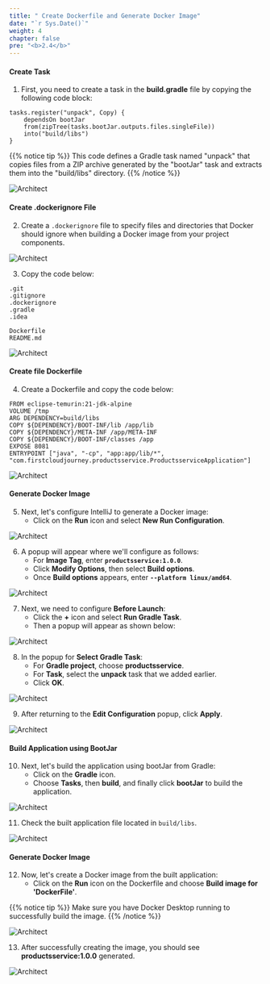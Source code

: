 ```yaml
---
title: " Create Dockerfile and Generate Docker Image"
date: "`r Sys.Date()`"
weight: 4
chapter: false
pre: "<b>2.4</b>"
---
```


#### Create Task
1. First, you need to create a task in the **build.gradle** file by copying the following code block:

```
tasks.register("unpack", Copy) {
	dependsOn bootJar
	from(zipTree(tasks.bootJar.outputs.files.singleFile))
	into("build/libs")
}
```

{{% notice tip %}}
This code defines a Gradle task named "unpack" that copies files from a ZIP archive generated by the "bootJar" task and extracts them into the "build/libs" directory.
{{% /notice %}}

![Architect](/images/1/createDocker/01.png?featherlight=false&width=60pc)

#### Create .dockerignore File
2. Create a `.dockerignore` file to specify files and directories that Docker should ignore when building a Docker image from your project components.

![Architect](/images/1/createDocker/02.png?featherlight=false&width=60pc)

3. Copy the code below:

```
.git
.gitignore
.dockerignore
.gradle
.idea

Dockerfile
README.md
```
![Architect](/images/1/createDocker/03.png?featherlight=false&width=60pc)

#### Create file Dockerfile

4. Create a Dockerfile and copy the code below:

```
FROM eclipse-temurin:21-jdk-alpine
VOLUME /tmp
ARG DEPENDENCY=build/libs
COPY ${DEPENDENCY}/BOOT-INF/lib /app/lib
COPY ${DEPENDENCY}/META-INF /app/META-INF
COPY ${DEPENDENCY}/BOOT-INF/classes /app
EXPOSE 8081
ENTRYPOINT ["java", "-cp", "app:app/lib/*", "com.firstcloudjourney.productsservice.ProductsserviceApplication"]
```
![Architect](/images/1/createDocker/04.png?featherlight=false&width=60pc)

#### Generate Docker Image

5. Next, let's configure IntelliJ to generate a Docker image:
   - Click on the **Run** icon and select **New Run Configuration**.

![Architect](/images/1/createDocker/05.png?featherlight=false&width=60pc)

6. A popup will appear where we'll configure as follows:
   - For **Image Tag**, enter **`productsservice:1.0.0`**.
   - Click **Modify Options**, then select **Build options**.
   - Once **Build options** appears, enter **`--platform linux/amd64`**.

![Architect](/images/1/createDocker/06.png?featherlight=false&width=60pc)

7. Next, we need to configure **Before Launch**:
   - Click the **+** icon and select **Run Gradle Task**.
   - Then a popup will appear as shown below:

![Architect](/images/1/createDocker/07.png?featherlight=false&width=60pc)

8. In the popup for **Select Gradle Task**:
   - For **Gradle project**, choose **productsservice**.
   - For **Task**, select the **unpack** task that we added earlier.
   - Click **OK**.

![Architect](/images/1/createDocker/08.png?featherlight=false&width=60pc)

9. After returning to the **Edit Configuration** popup, click **Apply**.

![Architect](/images/1/createDocker/09.png?featherlight=false&width=60pc)

#### Build Application using BootJar

10. Next, let's build the application using bootJar from Gradle:
    - Click on the **Gradle** icon.
    - Choose **Tasks**, then **build**, and finally click **bootJar** to build the application.

![Architect](/images/1/createDocker/10.png?featherlight=false&width=60pc)

11. Check the built application file located in `build/libs`.

![Architect](/images/1/createDocker/11.png?featherlight=false&width=60pc)

#### Generate Docker Image

12. Now, let's create a Docker image from the built application:
    - Click on the **Run** icon on the Dockerfile and choose **Build image for 'DockerFile'**.

{{% notice tip %}}
Make sure you have Docker Desktop running to successfully build the image.
{{% /notice %}}

![Architect](/images/1/createDocker/12.png?featherlight=false&width=60pc)

13. After successfully creating the image, you should see **productsservice:1.0.0** generated.

![Architect](/images/1/createDocker/13.png?featherlight=false&width=60pc)

